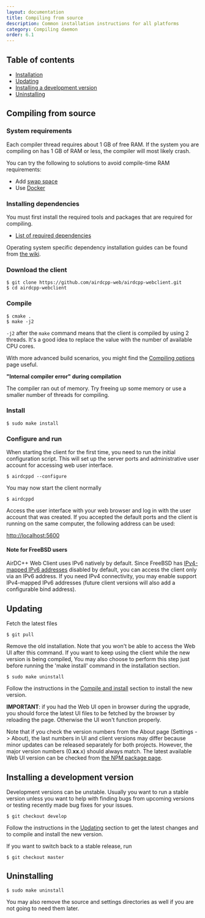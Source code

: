 ```yaml
---
layout: documentation
title: Compiling from source
description: Common installation instructions for all platforms
category: Compiling daemon
order: 6.1
---
```


## Table of contents

 * [Installation](#installation)
 * [Updating](#updating)
 * [Installing a development version](#installing-a-development-version)
 * [Uninstalling](#uninstalling)

## Compiling from source

### System requirements

Each compiler thread requires about 1 GB of free RAM. If the system you are compiling on has 1 GB of RAM or less, the compiler will most likely crash. 

You can try the following to solutions to avoid compile-time RAM requirements:

* Add [swap space](https://www.linux.com/news/all-about-linux-swap-space)
* Use [Docker](https://www.docker.com)

### Installing dependencies

You must first install the required tools and packages that are required for compiling.

* [List of required dependencies](/docs/installation/dependencies.html)

Operating system specific dependency installation guides can be found from [the wiki](https://github.com/airdcpp-web/airdcpp-webclient/wiki).


### Download the client

```
$ git clone https://github.com/airdcpp-web/airdcpp-webclient.git
$ cd airdcpp-webclient
```

### Compile

```
$ cmake .
$ make -j2
```
`-j2` after the `make` command means that the client is compiled by using 2 threads. It's a good idea to replace the value with the number of available CPU cores.

With more advanced build scenarios, you might find the [Compiling options](/docs/advanced/compiling-options.html) page useful.

**"Internal compiler error" during compilation**

The compiler ran out of memory. Try freeing up some memory or use a smaller number of threads for compiling.

### Install

```
$ sudo make install
```

### Configure and run

When starting the client for the first time, you need to run the initial configuration script. This will set up the server ports and administrative user account for accessing web user interface.

```
$ airdcppd --configure
```

You may now start the client normally

```
$ airdcppd
```

Access the user interface with your web browser and log in with the user account that was created. If you accepted the default ports and the client is running on the same computer, the following address can be used:

[http://localhost:5600](http://localhost:5600)

#### Note for FreeBSD users

AirDC++ Web Client uses IPv6 natively by default. Since FreeBSD has [IPv4-mapped IPv6 addresses](https://en.wikipedia.org/wiki/IPv6#IPv4-mapped_IPv6_addresses) disabled by default, you can access the client only via an IPv6 address. If you need IPv4 connectivity, you may enable support IPv4-mapped IPv6 addresses (future client versions will also add a configurable bind address).


## Updating

Fetch the latest files

```
$ git pull
```

Remove the old installation. Note that you won't be able to access the Web UI after this command. If you want to keep using the client while the new version is being compiled, You may also choose to perform this step just before running the 'make install' command in the installation section. 

```
$ sudo make uninstall
```

Follow the instructions in the [Compile and install](#compile-and-install) section to install the new version.

**IMPORTANT**: if you had the Web UI open in browser during the upgrade, you should force the latest UI files to be fetched by the browser by reloading the page. Otherwise the UI won't function properly.

Note that if you check the version numbers from the About page (Settings -> About), the last numbers in UI and client versions may differ because minor updates can be released separately for both projects. However, the major version numbers (0.**xx**.x) should always match. The latest available Web UI version can be checked from [the NPM package page](https://www.npmjs.com/package/airdcpp-webui).


## Installing a development version

Development versions can be unstable. Usually you want to run a stable version unless you want to help with finding bugs from upcoming versions or testing recently made bug fixes for your issues.

```
$ git checkout develop
```

Follow the instructions in the [Updating](#updating) section to get the latest changes and to compile and install the new version.


If you want to switch back to a stable release, run

```
$ git checkout master
```

## Uninstalling

```
$ sudo make uninstall
```

You may also remove the source and settings directories as well if you are not going to need them later.
